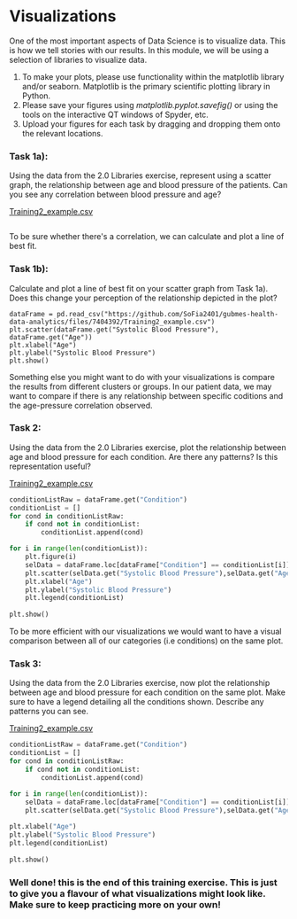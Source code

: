 # Visualizations

One of the most important aspects of Data Science is to visualize data. This is how we tell stories with our results. In this module, we will be using a selection of libraries to visualize data. 

1. To make your plots, please use functionality within the matplotlib library and/or seaborn. Matplotlib is the primary scientific plotting library in Python.
2. Please save your figures using _matplotlib.pyplot.savefig()_ or using the tools on the interactive QT windows of Spyder, etc.
3. Upload your figures for each task by dragging and dropping them onto the relevant locations.

### Task 1a):


Using the data from the 2.0 Libraries exercise, represent using a scatter graph, the relationship between age and blood pressure of the patients. Can you see any correlation between blood pressure and age?

[Training2_example.csv](https://github.com/alepgr/gubmes-hda/blob/main/Training/Training2_example.csv)

```

```
To be sure whether there's a correlation, we can calculate and plot a line of best fit.

### Task 1b): 

Calculate and plot a line of best fit on your scatter graph from Task 1a). Does this change your perception of the relationship depicted in the plot?

```
dataFrame = pd.read_csv("https://github.com/SoFia2401/gubmes-health-data-analytics/files/7404392/Training2_example.csv")
plt.scatter(dataFrame.get("Systolic Blood Pressure"), dataFrame.get("Age"))
plt.xlabel("Age")
plt.ylabel("Systolic Blood Pressure")
plt.show()
```

Something else you might want to do with your visualizations is compare the results from different clusters or groups. In our patient data, we may want to compare if there is any relationship between specific coditions and the age-pressure correlation observed.

### Task 2: 

Using the data from the 2.0 Libraries exercise, plot the relationship between age and blood pressure for each condition. Are there any patterns? Is this representation useful?

[Training2_example.csv](https://github.com/alepgr/gubmes-hda/blob/main/Training/Training2_example.csv)

```py
conditionListRaw = dataFrame.get("Condition")
conditionList = []
for cond in conditionListRaw:
    if cond not in conditionList:
        conditionList.append(cond)

for i in range(len(conditionList)):
    plt.figure(i)
    selData = dataFrame.loc[dataFrame["Condition"] == conditionList[i]]
    plt.scatter(selData.get("Systolic Blood Pressure"),selData.get("Age"))
    plt.xlabel("Age")
    plt.ylabel("Systolic Blood Pressure")
    plt.legend(conditionList)
    
plt.show()
```

To be more efficient with our visualizations we would want to have a visual comparison between all of our categories (i.e conditions) on the same plot.

### Task 3: 

Using the data from the 2.0 Libraries exercise, now plot the relationship between age and blood pressure for each condition on the same plot. Make sure to have a legend detailing all the conditions shown. Describe any patterns you can see.

[Training2_example.csv](https://github.com/SoFia2401/gubmes-health-data-analytics/files/7404392/Training2_example.csv)

```py
conditionListRaw = dataFrame.get("Condition")
conditionList = []
for cond in conditionListRaw:
    if cond not in conditionList:
        conditionList.append(cond)

for i in range(len(conditionList)):
    selData = dataFrame.loc[dataFrame["Condition"] == conditionList[i]]
    plt.scatter(selData.get("Systolic Blood Pressure"),selData.get("Age"))
    
plt.xlabel("Age")
plt.ylabel("Systolic Blood Pressure")
plt.legend(conditionList)
    
plt.show()
```


### Well done! this is the end of this training exercise. This is just to give you a flavour of what visualizations might look like. Make sure to keep practicing more on your own!
